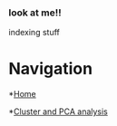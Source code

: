 ### look at me!!
indexing stuff

# Navigation 
*[Home](https://theolandsman.github.io/ppol-final-project/)

*[Cluster and PCA analysis](https://theolandsman.github.io/ppol-final-project/ppol670_final_proj.html)